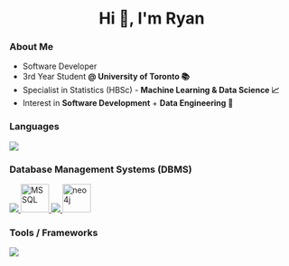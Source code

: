 <h1 align="center">Hi 👋, I'm Ryan</h1>

<h3 align="left">About Me</h3>
<ul>
  <li>Software Developer</li>
  <li>3rd Year Student <b> @ University of Toronto 📚</b> </li>
  <li>Specialist in Statistics (HBSc) - <b> Machine Learning & Data Science 📈</b> </li>
  <li>Interest in <b>Software Development</b> + <b>Data Engineering 💼</b> </li>
</ul>

<h3 align="left">Languages</h3>
<p align="left">
  <a href="https://skillicons.dev">
    <img src="https://skillicons.dev/icons?i=c,cpp,cs,py,java,html,css,tailwind,js,ts,r,latex&perline=7" />
  </a>
</p>

<h3 align = "left">Database Management Systems (DBMS)</h3>
<p align="left">
  <a href="https://skillicons.dev">
	<img src="https://skillicons.dev/icons?i=mysql,postgres,sqlite"/>
	<img width="50" src="https://github.com/marwin1991/profile-technology-icons/assets/19180175/3b371807-db7c-45b4-8720-c0cfc901680a" alt="MSSQL" title="MSSQL"/>
	<img src="https://skillicons.dev/icons?i=mongodb,firebase"/>
	<img width="50" src="https://user-images.githubusercontent.com/25181517/182884027-02cf00e4-6ac5-49a8-816d-3287a26bc5b4.png" alt="neo4j" title="neo4j"/>
  </a>
</p>

<h3 align = "left">Tools / Frameworks</h3>
<p align="left">
  <a href="https://skillicons.dev">
    <img src="https://skillicons.dev/icons?i=git,react,angular,express,net,flask,docker,figma&perline=7" />
  </a>
</p>





